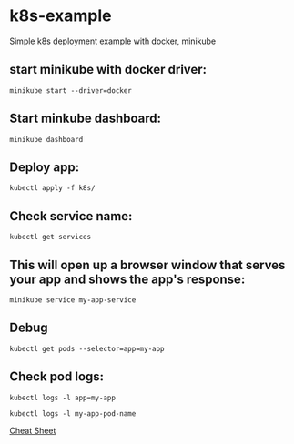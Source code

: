 # k8s-example
Simple k8s deployment example with docker, minikube

## start minikube with docker driver:
`minikube start --driver=docker`

## Start minkube dashboard:
`minikube dashboard`

## Deploy app:
`kubectl apply -f k8s/`

## Check service name: 
`kubectl get services`

## This will open up a browser window that serves your app and shows the app's response:
`minikube service my-app-service`

## Debug
`kubectl get pods --selector=app=my-app`

## Check pod logs:
`kubectl logs -l app=my-app`

`kubectl logs -l my-app-pod-name`


[Cheat Sheet](https://kubernetes.io/docs/reference/kubectl/cheatsheet/)

